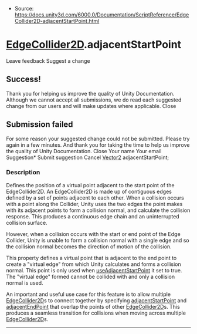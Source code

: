 * Source: https://docs.unity3d.com/6000.0/Documentation/ScriptReference/EdgeCollider2D-adjacentStartPoint.html

#  [EdgeCollider2D](https://docs.unity3d.com/6000.0/Documentation/ScriptReference/EdgeCollider2D.html).adjacentStartPoint
Leave feedback
Suggest a change
## Success!
Thank you for helping us improve the quality of Unity Documentation. Although we cannot accept all submissions, we do read each suggested change from our users and will make updates where applicable.
Close
## Submission failed
For some reason your suggested change could not be submitted. Please <a>try again</a> in a few minutes. And thank you for taking the time to help us improve the quality of Unity Documentation.
Close
Your name Your email Suggestion* Submit suggestion
Cancel
[Vector2](https://docs.unity3d.com/6000.0/Documentation/ScriptReference/Vector2.html) adjacentStartPoint; 
### Description
Defines the position of a virtual point adjacent to the start point of the EdgeCollider2D.
An EdgeCollider2D is made up of contiguous edges defined by a set of points adjacent to each other. When a collision occurs with a point along the Collider, Unity uses the two edges the point makes with its adjacent points to form a collision normal, and calculate the collision response. This produces a continuous edge chain and an uninterrupted collision surface.  
  
However, when a collision occurs with the start or end point of the Edge Collider, Unity is unable to form a collision normal with a single edge and so the collision normal becomes the direction of motion of the collision.  
  
This property defines a virtual point that is adjacent to the end point to create a "virtual edge" from which Unity calculates and forms a collision normal. This point is only used when [useAdjacentStartPoint](https://docs.unity3d.com/6000.0/Documentation/ScriptReference/EdgeCollider2D-useAdjacentStartPoint.html) it set to true. The "virtual edge" formed cannot be collided with and only a collision normal is used.  
  
An important and useful use case for this feature is to allow multiple [EdgeCollider2D](https://docs.unity3d.com/6000.0/Documentation/ScriptReference/EdgeCollider2D.html)s to connect together by specifying [adjacentStartPoint](https://docs.unity3d.com/6000.0/Documentation/ScriptReference/EdgeCollider2D-adjacentStartPoint.html) and [adjacentEndPoint](https://docs.unity3d.com/6000.0/Documentation/ScriptReference/EdgeCollider2D-adjacentEndPoint.html) that overlap the points of other [EdgeCollider2D](https://docs.unity3d.com/6000.0/Documentation/ScriptReference/EdgeCollider2D.html)s. This produces a seamless transition for collisions when moving across multiple [EdgeCollider2D](https://docs.unity3d.com/6000.0/Documentation/ScriptReference/EdgeCollider2D.html)s.
* * *
